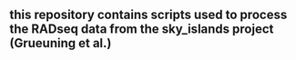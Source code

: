 ## this repository contains scripts used to process the RADseq data from the sky_islands project (Grueuning et al.)

